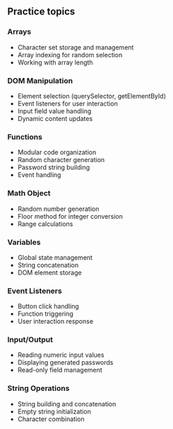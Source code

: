 ## Practice topics

### Arrays
- Character set storage and management
- Array indexing for random selection
- Working with array length

### DOM Manipulation
- Element selection (querySelector, getElementById)
- Event listeners for user interaction
- Input field value handling
- Dynamic content updates

### Functions
- Modular code organization
- Random character generation
- Password string building
- Event handling

### Math Object
- Random number generation
- Floor method for integer conversion
- Range calculations

### Variables
- Global state management
- String concatenation
- DOM element storage

### Event Listeners
- Button click handling
- Function triggering
- User interaction response

### Input/Output
- Reading numeric input values
- Displaying generated passwords
- Read-only field management

### String Operations
- String building and concatenation
- Empty string initialization
- Character combination 